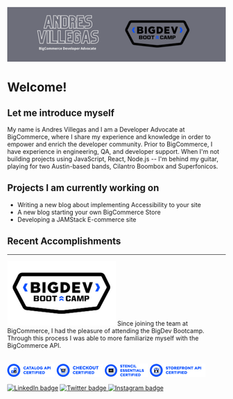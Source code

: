 <img src="https://github.com/thisisvillegas/thisisvillegas/blob/main/assets/Andres_Villegas_grey.png" alt="BigDevCatalogBadge"/>

# Welcome! 

## Let me introduce myself

My name is Andres Villegas and I am a Developer Advocate at BigCommerce, where I share my experience and knowledge in order to empower and enrich the developer community. Prior to BigCommerce, I have experience in engineering, QA, and developer support. When I'm not  building projects using JavaScript, React, Node.js -- I'm behind my guitar, playing for two Austin-based bands, Cilantro Boombox and Superfonicos. 

## Projects I am currently working on


* Writing a new blog about implementing Accessibility to your site
* A new blog starting your own BigCommerce Store
* Developing a JAMStack E-commerce site


## Recent Accomplishments
---
<img src="https://github.com/thisisvillegas/thisisvillegas/blob/main/assets/BigDev_2Color_Lockup.png" alt="BigDevBadge" width="250"/>
Since joining the team at BigCommerce, I had the pleasure of attending the BigDev Bootcamp. Through this process I was able to more familiarize myself with the BigCommerce API. 


<br/>
<br/>
<br/>

<span>
<img src="https://github.com/thisisvillegas/thisisvillegas/blob/main/assets/Signature_CatalogAPI.jpg" alt="BigDevCatalogBadge"/>
<img src="https://github.com/thisisvillegas/thisisvillegas/blob/main/assets/Signature_Checkout.jpg" alt="BigDevCheckoutBadge"/>
<img src="https://github.com/thisisvillegas/thisisvillegas/blob/main/assets/Signature_StencilEssentials.jpg" alt="BigDevStencilBadge"/>
<img src="https://github.com/thisisvillegas/thisisvillegas/blob/main/assets/Signature_StorefrontAPI.jpg" alt="BigDevStorefrontBadge"/>
</span>

<br/>

<a href="https://www.linkedin.com/in/andres-villegas-79867ab7/"> ![LinkedIn badge](https://img.shields.io/badge/-LinkedIn-0e76a8?style=plastic&logo=linkedIn)</a>
<a href="https://twitter.com/thisisvillegas">![Twitter badge](https://img.shields.io/badge/-Twitter-1DA1F2?style=plastic&logo=Twitter) </a>
<a href="https://www.instagram.com/doktordres/">![Instagram badge](https://img.shields.io/badge/-Instagram-833AB4?style=plastic&logo=Instagram)</a>
